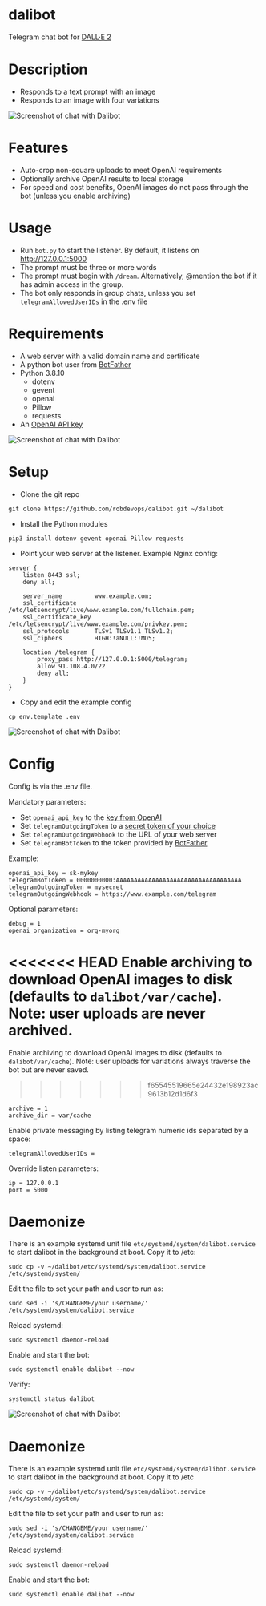 # dalibot
Telegram chat bot for [DALL·E 2](https://openai.com/dall-e-2/)

# Description
* Responds to a text prompt with an image
* Responds to an image with four variations

![Screenshot of chat with Dalibot](doc/dali_3.png?raw=true "close up portrait of a girl in the style of Claude Monet")

# Features
* Auto-crop non-square uploads to meet OpenAI requirements
* Optionally archive OpenAI results to local storage
* For speed and cost benefits, OpenAI images do not pass through the bot (unless you enable archiving)

# Usage
* Run `bot.py` to start the listener. By default, it listens on http://127.0.0.1:5000
* The prompt must be three or more words
* The prompt must begin with `/dream`. Alternatively, @mention the bot if it has admin access in the group.
* The bot only responds in group chats, unless you set `telegramAllowedUserIDs` in the .env file

# Requirements
* A web server with a valid domain name and certificate
* A python bot user from [BotFather](https://core.telegram.org/bots/tutorial)
* Python 3.8.10
  * dotenv
  * gevent
  * openai
  * Pillow
  * requests
* An [OpenAI API key](https://beta.openai.com/account/api-keys)

![Screenshot of chat with Dalibot](doc/dali_2.png?raw=true "an impressionist oil painting of sunflowers in a purple vase")

# Setup
* Clone the git repo
```
git clone https://github.com/robdevops/dalibot.git ~/dalibot
```
* Install the Python modules
```
pip3 install dotenv gevent openai Pillow requests
```
* Point your web server at the listener. Example Nginx config:
```
server {
	listen 8443 ssl;
	deny all;

	server_name         www.example.com;
	ssl_certificate     /etc/letsencrypt/live/www.example.com/fullchain.pem;
	ssl_certificate_key /etc/letsencrypt/live/www.example.com/privkey.pem;
	ssl_protocols       TLSv1 TLSv1.1 TLSv1.2;
	ssl_ciphers         HIGH:!aNULL:!MD5;

	location /telegram {
		proxy_pass http://127.0.0.1:5000/telegram;
		allow 91.108.4.0/22
		deny all;
	}
}
```
* Copy and edit the example config
```
cp env.template .env
```
![Screenshot of chat with Dalibot](doc/dali_4.png?raw=true "girl with a pearl earring by Johannes Vermeer in the style of 8-bit pixel art")

# Config
Config is via the .env file.

Mandatory parameters:
* Set `openai_api_key` to the [key from OpenAI](https://beta.openai.com/account/api-keys)
* Set `telegramOutgoingToken` to a [secret token of your choice](https://core.telegram.org/bots/api#setwebhook)
* Set `telegramOutgoingWebhook` to the URL of your web server
* Set `telegramBotToken` to the token provided by [BotFather](https://core.telegram.org/bots/tutorial)

Example:
```
openai_api_key = sk-mykey
telegramBotToken = 0000000000:AAAAAAAAAAAAAAAAAAAAAAAAAAAAAAAAAAA
telegramOutgoingToken = mysecret
telegramOutgoingWebhook = https://www.example.com/telegram
```

Optional parameters:
```
debug = 1
openai_organization = org-myorg
```

<<<<<<< HEAD
Enable archiving to download OpenAI images to disk (defaults to `dalibot/var/cache`). Note: user uploads are never archived.
=======
Enable archiving to download OpenAI images to disk (defaults to `dalibot/var/cache`). Note: user uploads for variations always traverse the bot but are never saved.
>>>>>>> f65545519665e24432e198923ac9613b12d1d6f3
```
archive = 1
archive_dir = var/cache
```

Enable private messaging by listing telegram numeric ids separated by a space:
```
telegramAllowedUserIDs =
```

Override listen parameters:
```
ip = 127.0.0.1
port = 5000
```

# Daemonize

There is an example systemd unit file `etc/systemd/system/dalibot.service` to start dalibot in the background at boot. Copy it to /etc:
```
sudo cp -v ~/dalibot/etc/systemd/system/dalibot.service /etc/systemd/system/
```

Edit the file to set your path and user to run as:
```
sudo sed -i 's/CHANGEME/your username/' /etc/systemd/system/dalibot.service
```

Reload systemd:
```
sudo systemctl daemon-reload
```

Enable and start the bot:
```
sudo systemctl enable dalibot --now
```

Verify:
```
systemctl status dalibot
```

![Screenshot of chat with Dalibot](doc/dali_1.png?raw=true "a painting of a fox sitting in a field at sunrise in the style of Claude Monet")

# Daemonize

There is an example systemd unit file `etc/systemd/system/dalibot.service` to start dalibot in the background at boot. Copy it to /etc
```
sudo cp -v ~/dalibot/etc/systemd/system/dalibot.service /etc/systemd/system/
```

Edit the file to set your path and user to run as:
```
sudo sed -i 's/CHANGEME/your username/' /etc/systemd/system/dalibot.service
```

Reload systemd:
```
sudo systemctl daemon-reload
```

Enable and start the bot:
```
sudo systemctl enable dalibot --now
```

